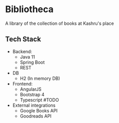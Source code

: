 # Bibliotheca
A library of the collection of books at Kashru's place

## Tech Stack

- Backend:
    - Java 11
    - Spring Boot
    - REST
- DB
    - H2 (In memory DB)
- Frontend:
    - AngularJS
    - Bootstrap 4
    - Typescript
#TODO
- External integrations
    - Google Books API
    - Goodreads API